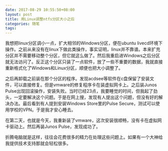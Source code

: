 ```yaml
---
date: 2017-08-29 10:55:50+08:00
layout: post
title: 用Linux调整ntfs分区大小之后
categories: 随笔
tags: 
---
```


我想把linux分区调小一点，扩大相邻的Windows分区，便在ubuntu livecd环境下操作。之前从来没有在linux下做此类操作，事实证明，linux并不靠谱。本来扩充分区并不需要移动整个分区，但它就这么做了。然后我重启进Windows之后分区就无法访问了。反正这个分区只装了一点软件，放了一些不重要的数据，我就直接重新格式化了Windows和Linux分区，顺便也把大小调整了。

之后再卸载之前装在那个分区的程序。发现acdsee等软件在c盘保留了安装文件，可以直接修复。但是vmware的修复程序卡在装虚拟网卡上。之后装Junos Pulse出现回滚操作，安装失败。当时已经23点，我要睡觉的时间，但我起了劲头，一定要解决这个问题。于是在网上搜，发现有人提出这个问题，但没有好的解决办法。最后看到有人提到安装Windows Store里的Pulse Secure，测试可以使用学校的VPN。于是我才安心睡去。

在第二天，也就是今天，我重新装了vmware，这次安装很顺畅，没有卡在虚拟网卡驱动上。然后再装Junos Pulse，发现成功了。

折腾电脑就是这样，往往会花费很多的精力在处理这些问题上。如果有一个大神给我提供技术支持那就会轻松很多。